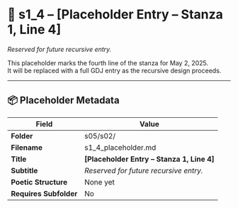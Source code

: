 <!-- Save to: shagi_archives/gdj_25/s05/s02/s1_4_placeholder.md -->

# 📜 s1_4 – [Placeholder Entry – Stanza 1, Line 4]  
*Reserved for future recursive entry.*

This placeholder marks the fourth line of the stanza for May 2, 2025.  
It will be replaced with a full GDJ entry as the recursive design proceeds.

---

## 📦 Placeholder Metadata

| Field | Value |
|-------|-------|
| **Folder** | s05/s02/ |
| **Filename** | s1_4_placeholder.md |
| **Title** | **[Placeholder Entry – Stanza 1, Line 4]** |
| **Subtitle** | *Reserved for future recursive entry.* |
| **Poetic Structure** | None yet |
| **Requires Subfolder** | No |
